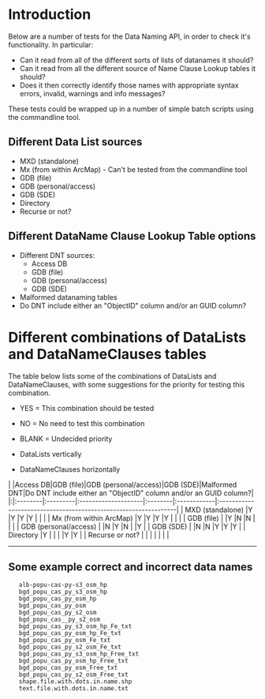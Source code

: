 # Introduction #

Below are a number of tests for the Data Naming API, in order to check it's functionality.
In particular:
  * Can it read from all of the different sorts of lists of datanames it should?
  * Can it read from all the different source of Name Clause Lookup tables it should?
  * Does it then correctly identify those names with appropriate syntax errors, invalid, warnings and info messages?

These tests could be wrapped up in a number of simple batch scripts using the commandline tool.

## Different Data List sources ##

  * MXD (standalone)
  * Mx (from within ArcMap) - Can't be tested from the commandline tool
  * GDB (file)
  * GDB (personal/access)
  * GDB (SDE)
  * Directory
  * Recurse or not?

## Different DataName Clause Lookup Table options ##

  * Different DNT sources:
    * Access DB
    * GDB (file)
    * GDB (personal/access)
    * GDB (SDE)
  * Malformed datanaming tables
  * Do DNT include either an "ObjectID" column and/or an GUID column?

# Different combinations of DataLists and DataNameClauses tables #

The table below lists some of the combinations of DataLists and DataNameClauses, with some suggestions for the priority for testing this combination.

  * YES = This combination should be tested
  * NO = No need to test this combination
  * BLANK = Undecided priority

  * DataLists vertically
  * DataNameClauses horizontally

| |Access DB|GDB (file)|GDB (personal/access)|GDB (SDE)|Malformed DNT|Do DNT include either an "ObjectID" column and/or an GUID column?|
|:|:--------|:---------|:--------------------|:--------|:------------|:----------------------------------------------------------------|
| MXD (standalone)        |Y |Y |Y             |Y        |             |  |
| Mx (from within ArcMap) |Y |Y |Y             |Y        |             |  |
| GDB (file)              |  |Y |N             |N        |             |  |
| GDB (personal/access)   |  |N |Y             |N        |             |Y  |
| GDB (SDE)               |  |N |N             |Y        |Y            |Y  |
| Directory               |Y |  |              |         |Y            |Y  |
| Recurse or not?         |  |  |              |         |             |  |



---


## Some example correct and incorrect data names ##
```
   alb-popu-cas-py-s3_osm_hp
   bgd_popu_cas_py_s3_osm_hp
   bgd_popu_cas_py_osm_hp
   bgd_popu_cas_py_osm
   bgd_popu_cas_py_s2_osm
   bgd_popu_cas__py_s2_osm
   bgd_popu_cas_py_s3_osm_hp_Fe_txt
   bgd_popu_cas_py_osm_hp_Fe_txt
   bgd_popu_cas_py_osm_Fe_txt
   bgd_popu_cas_py_s2_osm_Fe_txt
   bgd_popu_cas_py_s3_osm_hp_Free_txt
   bgd_popu_cas_py_osm_hp_Free_txt
   bgd_popu_cas_py_osm_Free_txt
   bgd_popu_cas_py_s2_osm_Free_txt
   shape.file.with.dots.in.name.shp
   text.file.with.dots.in.name.txt
```